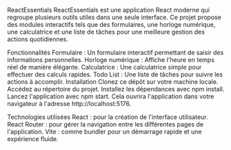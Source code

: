 ReactEssentials
ReactEssentials est une application React moderne qui regroupe plusieurs outils utiles dans une seule interface. Ce projet propose des modules interactifs tels que des formulaires, une horloge numérique, une calculatrice et une liste de tâches pour une meilleure gestion des actions quotidiennes.

Fonctionnalités
Formulaire : Un formulaire interactif permettant de saisir des informations personnelles.
Horloge numérique : Affiche l'heure en temps réel de manière élégante.
Calculatrice : Une calculatrice simple pour effectuer des calculs rapides.
Todo List : Une liste de tâches pour suivre les actions à accomplir.
Installation
Clonez ce dépôt sur votre machine locale.
Accédez au répertoire du projet.
Installez les dépendances avec npm install.
Lancez l'application avec npm start.
Cela ouvrira l'application dans votre navigateur à l'adresse http://localhost:5176.

Technologies utilisées
React : pour la création de l'interface utilisateur.
React Router : pour gérer la navigation entre les différentes pages de l'application.
Vite : comme bundler pour un démarrage rapide et une expérience fluide.

